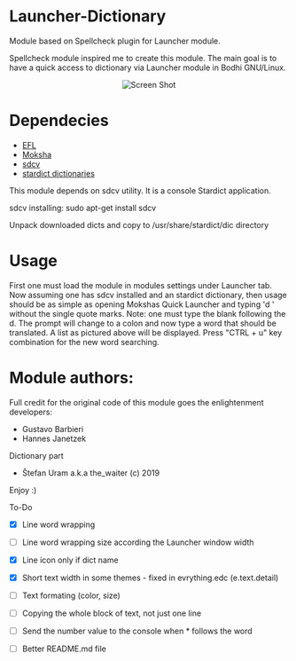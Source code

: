 # Launcher-Dictionary

Module based on Spellcheck plugin for Launcher module.

Spellcheck module inspired me to create this module. The main goal is to have a quick access to dictionary via Launcher module in Bodhi GNU/Linux.


<p align="center">
  <img src="https://i.imgur.com/38gj3sj.png" alt="Screen Shot">
</p>


# Dependecies

* [EFL](https://www.enlightenment.org/download)
* [Moksha](https://github.com/JeffHoogland/moksha)
* [sdcv](https://wiki.archlinux.org/index.php/Sdcv)
* [stardict dictionaries](https://tuxor1337.frama.io/firedict/dictionaries.html)

This module depends on sdcv utility. It is a console Stardict application.

sdcv installing:
sudo apt-get install sdcv

Unpack downloaded dicts and copy to /usr/share/stardict/dic directory

# Usage

First one must load the module in modules settings under Launcher tab. Now assuming one has sdcv installed and an stardict dictionary, then usage should be as simple as opening Mokshas Quick Launcher and typing 'd ' without the single quote marks. Note: one must type the blank following the d. The prompt will change to a colon and now type a word that should be translated. A list as pictured above will be displayed.
Press "CTRL + u" key combination for the new word searching. 

# Module authors:

Full credit for the original code of this module goes the enlightenment developers:
* Gustavo Barbieri
* Hannes Janetzek

Dictionary part
* Štefan Uram a.k.a the_waiter <Bodhi Linux developer> (c) 2019

Enjoy :)

To-Do

 - [x] Line word wrapping
 - [ ] Line word wrapping size according the Launcher window width
 - [x] Line icon only if dict name 
 - [x] Short text width in some themes - fixed in evrything.edc (e.text.detail)
 - [ ] Text formating (color, size)
 - [ ] Copying the whole block of text, not just one line
 - [ ] Send the number value to the console when * follows the word
 - [ ] Better README.md file


